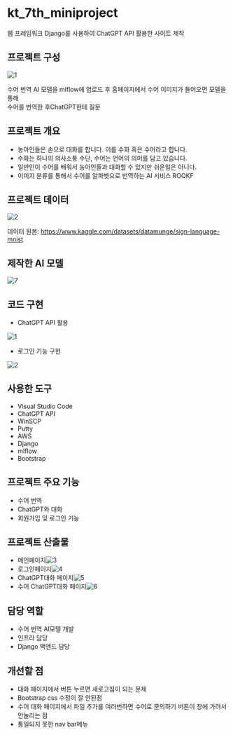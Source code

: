 # kt_7th_miniproject
웹 프레임워크 Django를 사용하여 ChatGPT API 활용한 사이트 제작

프로젝트 구성
---
![1](https://github.com/rakkeshasa/kt_7th_miniproject/assets/77041622/952275e0-140e-49d2-93a3-e036594e8e02)

수어 번역 AI 모델을 mlflow에 업로드 후 홈페이지에서 수어 이미지가 들어오면 모델을 통해 </BR>
수어를 번역한 후ChatGPT한테 질문

프로젝트 개요
---
- 농아인들은 손으로 대화를 합니다. 이를 수화 혹은 수어라고 합니다.
- 수화는 하나의 의사소통 수단, 수어는 언어의 의미를 담고 있습니다.
- 일반인이 수어를 배워서 농아인들과 대화할 수 있지만 쉬운일은 아니다.
- 이미지 분류를 통해서 수어를 알파벳으로 번역하는 AI 서비스 ROQKF

프로젝트 데이터
---
![2](https://github.com/rakkeshasa/kt_7th_miniproject/assets/77041622/f7e695ab-4c30-4491-b737-5e22f3e1e495)

데이터 원본: https://www.kaggle.com/datasets/datamunge/sign-language-mnist

제작한 AI 모델
---
![7](https://github.com/rakkeshasa/kt_7th_miniproject/assets/77041622/7d9ffae1-14b0-4f7e-8eda-4b49f12f603d)

코드 구현
---
- ChatGPT API 활용

![1](https://github.com/rakkeshasa/kt_7th_miniproject/assets/77041622/740b0ca8-0e7d-4390-803b-0e04798c1ce2)

- 로그인 기능 구현

![2](https://github.com/rakkeshasa/kt_7th_miniproject/assets/77041622/aa562918-72b3-4adb-9143-72a8bf75c133)


사용한 도구
---
- Visual Studio Code
- ChatGPT API
- WinSCP
- Putty
- AWS
- Django
- mlflow
- Bootstrap

프로젝트 주요 기능
---
- 수어 번역
- ChatGPT와 대화
- 회원가입 및 로그인 기능

프로젝트 산출물
---
- 메인페이지![3](https://github.com/rakkeshasa/kt_7th_miniproject/assets/77041622/861443e0-e8bb-4802-beb1-6ab673c2854c)
- 로그인페이지![4](https://github.com/rakkeshasa/kt_7th_miniproject/assets/77041622/74eb069d-5ac5-452b-acca-06be7fdb6f99)
- ChatGPT대화 페이지![5](https://github.com/rakkeshasa/kt_7th_miniproject/assets/77041622/cd2b460d-2f38-4272-87be-c6ff2eff6031)
- 수어 ChatGPT대화 페이지![6](https://github.com/rakkeshasa/kt_7th_miniproject/assets/77041622/d2f7c518-6568-4845-8e5a-0205e0d3b0ff)


담당 역할
---
- 수어 번역 AI모델 개발
- 인프라 담당
- Django 백엔드 담당

개선할 점
---
- 대화 페이지에서 버튼 누르면 새로고침이 되는 문제
- Bootstrap css 수정이 잘 안된점
- 수어 대화 페이지에서 파일 추가를 여러번하면 수어로 문의하기 버튼이 창에 가려서 안눌리는 점
- 통일되지 못한 nav bar메뉴
